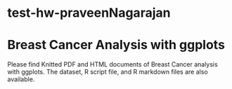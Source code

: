 # test-hw-praveenNagarajan
# Breast Cancer Analysis with ggplots

Please find Knitted PDF and HTML documents of Breast Cancer analysis with ggplots.
The dataset, R script file, and R markdown files are also available.

